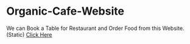 # Organic-Cafe-Website
We can Book a Table for Restaurant  and Order Food from this Website.(Static)
[Click Here](index.html)

